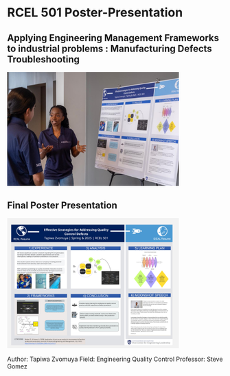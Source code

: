 # RCEL 501 Poster-Presentation
## Applying Engineering Management Frameworks to industrial problems : Manufacturing Defects Troubleshooting
<img src='Moonshot Poster Presentation.jpg' width=400>

## Final Poster Presentation
<img src='RCEL501_SP25_EML_Project_Tapiwa_Zvomuya.jpg' width=400>

Author: Tapiwa Zvomuya
Field: Engineering Quality Control
Professor: Steve Gomez
